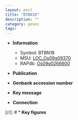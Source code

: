 ```yaml
---
layout: post
title: "BTBN18"
description: ""
category: genes
tags: 
---
```


* **Information**  
    + Symbol: BTBN18  
    + MSU: [LOC_Os09g09370](http://rice.uga.edu/cgi-bin/ORF_infopage.cgi?orf=LOC_Os09g09370)  
    + RAPdb: [Os09g0266600](http://rapdb.dna.affrc.go.jp/viewer/gbrowse_details/irgsp1?name=Os09g0266600)  

* **Publication**  

* **Genbank accession number**  

* **Key message**  

* **Connection**  

[//]: # * **Key figures**  


